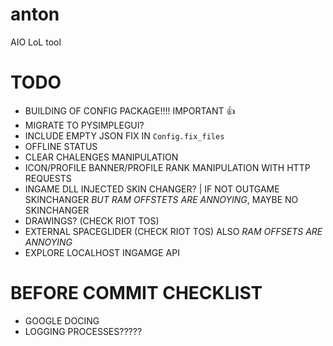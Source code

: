 # anton
AIO LoL tool

# TODO
- BUILDING OF CONFIG PACKAGE!!!! IMPORTANT 👍
- MIGRATE TO PYSIMPLEGUI?
- INCLUDE EMPTY JSON FIX IN `Config.fix_files`
- OFFLINE STATUS
- CLEAR CHALENGES MANIPULATION
- ICON/PROFILE BANNER/PROFILE RANK MANIPULATION WITH HTTP REQUESTS
- INGAME DLL INJECTED SKIN CHANGER? | IF NOT OUTGAME SKINCHANGER *BUT RAM OFFSTETS ARE ANNOYING*, MAYBE NO SKINCHANGER
- DRAWINGS? (CHECK RIOT TOS)
- EXTERNAL SPACEGLIDER (CHECK RIOT TOS) ALSO *RAM OFFSETS ARE ANNOYING*
- EXPLORE LOCALHOST INGAMGE API

# BEFORE COMMIT CHECKLIST
- GOOGLE DOCING
- LOGGING PROCESSES?????